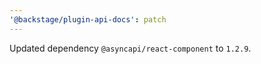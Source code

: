 ```yaml
---
'@backstage/plugin-api-docs': patch
---
```


Updated dependency `@asyncapi/react-component` to `1.2.9`.
